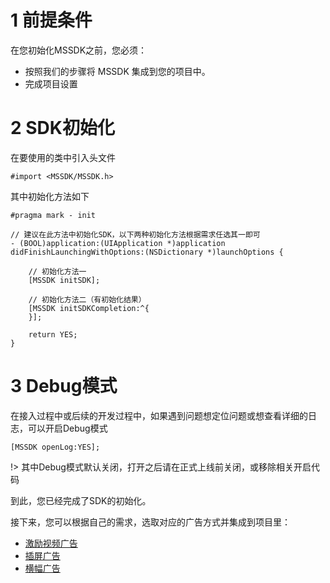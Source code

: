 # 1 前提条件

在您初始化MSSDK之前，您必须：

- 按照我们的步骤将 MSSDK 集成到您的项目中。
- 完成项目设置

# 2 SDK初始化

在要使用的类中引入头文件

```
#import <MSSDK/MSSDK.h>
```

其中初始化方法如下

```
#pragma mark - init

// 建议在此方法中初始化SDK，以下两种初始化方法根据需求任选其一即可
- (BOOL)application:(UIApplication *)application
didFinishLaunchingWithOptions:(NSDictionary *)launchOptions {
    
    // 初始化方法一
    [MSSDK initSDK];
    
    // 初始化方法二（有初始化结果）
    [MSSDK initSDKCompletion:^{
    }];
    
    return YES;
}
```

# 3 Debug模式

在接入过程中或后续的开发过程中，如果遇到问题想定位问题或想查看详细的日志，可以开启Debug模式

```
[MSSDK openLog:YES];
```

!> 其中Debug模式默认关闭，打开之后请在正式上线前关闭，或移除相关开启代码

到此，您已经完成了SDK的初始化。


接下来，您可以根据自己的需求，选取对应的广告方式并集成到项目里：

- [激励视频广告](/mssdk/ios/ios_reward.md)
- [插屏广告](/mssdk/ios/ios_interstitial.md)
- [横幅广告](/mssdk/ios/ios_banner.md)